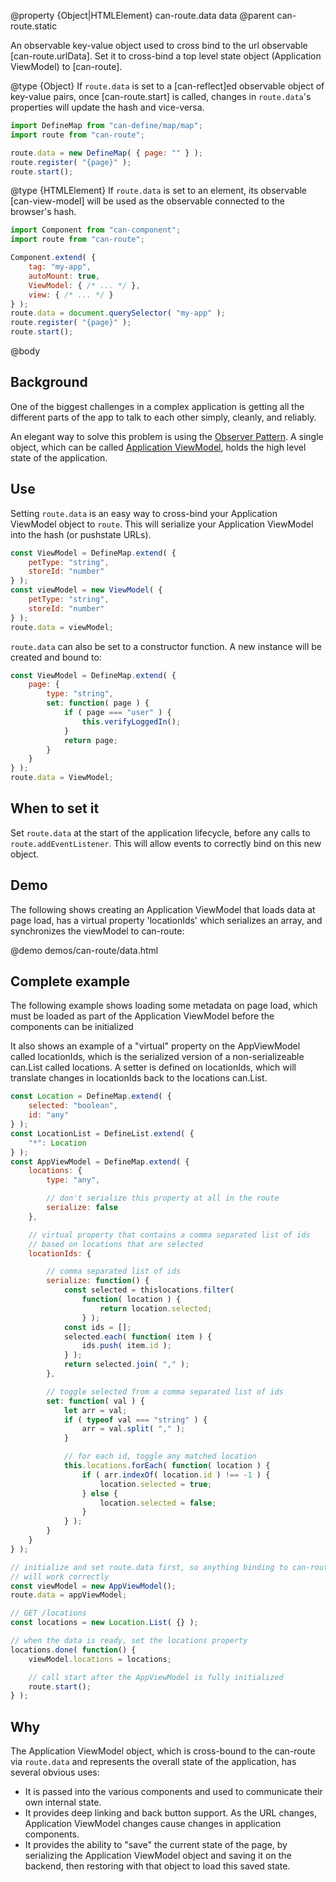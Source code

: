 @property {Object|HTMLElement} can-route.data data
@parent can-route.static

An observable key-value object used to cross bind to the url observable [can-route.urlData]. Set it to cross-bind a top level state object (Application ViewModel) to [can-route].

@type {Object} If `route.data` is set to a [can-reflect]ed observable object of
key-value pairs, once [can-route.start] is called, changes in `route.data`'s
properties will update the hash and vice-versa.

```js
import DefineMap from "can-define/map/map";
import route from "can-route";

route.data = new DefineMap( { page: "" } );
route.register( "{page}" );
route.start();
```


@type {HTMLElement} If `route.data` is set to an element, its
observable [can-view-model] will be used as the observable connected
to the browser's hash.  

```js
import Component from "can-component";
import route from "can-route";

Component.extend( {
	tag: "my-app",
	autoMount: true,
	ViewModel: { /* ... */ },
	view: { /* ... */ }
} );
route.data = document.querySelector( "my-app" );
route.register( "{page}" );
route.start();
```

@body

## Background

One of the biggest challenges in a complex application is getting all the different parts of the app to talk to each other simply, cleanly, and reliably.

An elegant way to solve this problem is using the [Observer Pattern](http://en.wikipedia.org/wiki/Observer_pattern). A single object, which can be called [Application ViewModel](https://www.youtube.com/watch?v=LrzK4exG5Ss), holds the high level state of the application.

## Use

Setting `route.data` is an easy way to cross-bind your Application ViewModel object to `route`. This will serialize your Application ViewModel into the hash (or pushstate URLs).

```js
const ViewModel = DefineMap.extend( {
	petType: "string",
	storeId: "number"
} );
const viewModel = new ViewModel( {
	petType: "string",
	storeId: "number"
} );
route.data = viewModel;
```

`route.data` can also be set to a constructor function. A new instance will be created and bound to:

```js
const ViewModel = DefineMap.extend( {
	page: {
		type: "string",
		set: function( page ) {
			if ( page === "user" ) {
				this.verifyLoggedIn();
			}
			return page;
		}
	}
} );
route.data = ViewModel;
```

## When to set it

Set `route.data` at the  start of the application lifecycle, before any calls to `route.addEventListener`. This will allow events to correctly bind on this new object.

## Demo

The following shows creating an Application ViewModel that loads data at page load, has a virtual property 'locationIds' which serializes an array, and synchronizes the viewModel to can-route:

@demo demos/can-route/data.html

## Complete example

The following example shows loading some metadata on page load, which must be loaded as part of the Application ViewModel before the components can be initialized

It also shows an example of a "virtual" property on the AppViewModel called locationIds, which is the serialized version of a non-serializeable can.List called  locations.  A setter is defined on locationIds, which will translate changes in locationIds back to the locations can.List.

```js
const Location = DefineMap.extend( {
	selected: "boolean",
	id: "any"
} );
const LocationList = DefineList.extend( {
	"*": Location
} );
const AppViewModel = DefineMap.extend( {
	locations: {
		type: "any",

		// don't serialize this property at all in the route
		serialize: false
	},

	// virtual property that contains a comma separated list of ids
	// based on locations that are selected
	locationIds: {

		// comma separated list of ids
		serialize: function() {
			const selected = thislocations.filter(
				function( location ) {
					return location.selected;
				} );
			const ids = [];
			selected.each( function( item ) {
				ids.push( item.id );
			} );
			return selected.join( "," );
		},

		// toggle selected from a comma separated list of ids
		set: function( val ) {
			let arr = val;
			if ( typeof val === "string" ) {
				arr = val.split( "," );
			}

			// for each id, toggle any matched location
			this.locations.forEach( function( location ) {
				if ( arr.indexOf( location.id ) !== -1 ) {
					location.selected = true;
				} else {
					location.selected = false;
				}
			} );
		}
	}
} );

// initialize and set route.data first, so anything binding to can-route
// will work correctly
const viewModel = new AppViewModel();
route.data = appViewModel;

// GET /locations
const locations = new Location.List( {} );

// when the data is ready, set the locations property
locations.done( function() {
	viewModel.locations = locations;

	// call start after the AppViewModel is fully initialized
	route.start();
} );
```

## Why

The Application ViewModel object, which is cross-bound to the can-route via `route.data` and represents the overall state of the application, has several obvious uses:

* It is passed into the various components and used to communicate their own internal state.
* It provides deep linking and back button support. As the URL changes, Application ViewModel changes cause changes in application components.
* It provides the ability to "save" the current state of the page, by serializing the Application ViewModel object and saving it on the backend, then restoring with that object to load this saved state.
